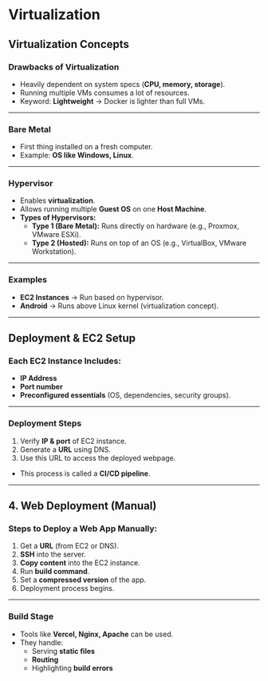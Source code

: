 # Virtualization

## Virtualization Concepts

### Drawbacks of Virtualization
- Heavily dependent on system specs (**CPU, memory, storage**).  
- Running multiple VMs consumes a lot of resources.  
- Keyword: **Lightweight** → Docker is lighter than full VMs.  

---

### Bare Metal
- First thing installed on a fresh computer.  
- Example: **OS like Windows, Linux**.  

---

### Hypervisor
- Enables **virtualization**.  
- Allows running multiple **Guest OS** on one **Host Machine**.  
- **Types of Hypervisors:**
  - **Type 1 (Bare Metal):** Runs directly on hardware (e.g., Proxmox, VMware ESXi).  
  - **Type 2 (Hosted):** Runs on top of an OS (e.g., VirtualBox, VMware Workstation).  

---

### Examples
- **EC2 Instances** → Run based on hypervisor.  
- **Android** → Runs above Linux kernel (virtualization concept).  

          

---

## Deployment & EC2 Setup

### Each EC2 Instance Includes:
- **IP Address**  
- **Port number**  
- **Preconfigured essentials** (OS, dependencies, security groups).  

---

### Deployment Steps
1. Verify **IP & port** of EC2 instance.  
2. Generate a **URL** using DNS.  
3. Use this URL to access the deployed webpage.  

- This process is called a **CI/CD pipeline**.  

---

## 4. Web Deployment (Manual)

### Steps to Deploy a Web App Manually:
1. Get a **URL** (from EC2 or DNS).  
2. **SSH** into the server.  
3. **Copy content** into the EC2 instance.  
4. Run **build command**.  
5. Set a **compressed version** of the app.  
6. Deployment process begins.  

---

### Build Stage
- Tools like **Vercel, Nginx, Apache** can be used.  
- They handle:
  - Serving **static files**  
  - **Routing**  
  - Highlighting **build errors**  



